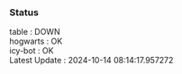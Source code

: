 ### Status


table : DOWN  
hogwarts : OK  
icy-bot : OK  
Latest Update : 2024-10-14 08:14:17.957272
